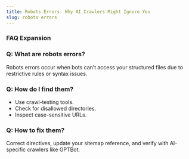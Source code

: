 ```yaml
---
title: Robots Errors: Why AI Crawlers Might Ignore You
slug: robots errors
---
```


### FAQ Expansion
### Q: What are robots errors?
Robots errors occur when bots can’t access your structured files due to restrictive rules or syntax issues.

### Q: How do I find them?
- Use crawl-testing tools.
- Check for disallowed directories.
- Inspect case-sensitive URLs.

### Q: How to fix them?
Correct directives, update your sitemap reference, and verify with AI-specific crawlers like GPTBot.